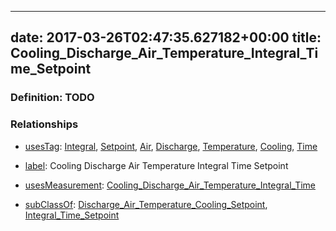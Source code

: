 
---
date: 2017-03-26T02:47:35.627182+00:00
title: Cooling_Discharge_Air_Temperature_Integral_Time_Setpoint
---
### Definition: TODO

### Relationships

* [usesTag](https://brickschema.org/schema/1.0/BrickFrame#usesTag): [Integral](https://brickschema.org/schema/1.0/BrickTag#Integral), [Setpoint](https://brickschema.org/schema/1.0/BrickTag#Setpoint), [Air](https://brickschema.org/schema/1.0/BrickTag#Air), [Discharge](https://brickschema.org/schema/1.0/BrickTag#Discharge), [Temperature](https://brickschema.org/schema/1.0/BrickTag#Temperature), [Cooling](https://brickschema.org/schema/1.0/BrickTag#Cooling), [Time](https://brickschema.org/schema/1.0/BrickTag#Time)

* [label](http://www.w3.org/2000/01/rdf-schema#label): Cooling Discharge Air Temperature Integral Time Setpoint

* [usesMeasurement](https://brickschema.org/schema/1.0/BrickFrame#usesMeasurement): [Cooling_Discharge_Air_Temperature_Integral_Time](https://brickschema.org/schema/1.0/Brick#Cooling_Discharge_Air_Temperature_Integral_Time)

* [subClassOf](http://www.w3.org/2000/01/rdf-schema#subClassOf): [Discharge_Air_Temperature_Cooling_Setpoint](https://brickschema.org/schema/1.0/Brick#Discharge_Air_Temperature_Cooling_Setpoint), [Integral_Time_Setpoint](https://brickschema.org/schema/1.0/Brick#Integral_Time_Setpoint)
